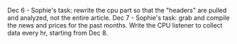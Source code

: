 Dec 6 - Sophie's task: rewrite the cpu part so that the "headers" are pulled and analyzed, not the entire article.
Dec 7 - Sophie's task: grab and compile the news and prices for the past months. Write the CPU listener to collect data every hr, starting from Dec 8.
